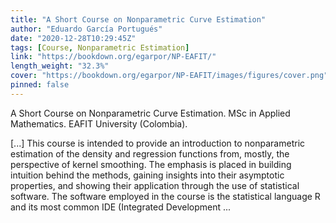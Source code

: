```yaml
---
title: "A Short Course on Nonparametric Curve Estimation"
author: "Eduardo García Portugués"
date: "2020-12-28T10:29:45Z"
tags: [Course, Nonparametric Estimation]
link: "https://bookdown.org/egarpor/NP-EAFIT/"
length_weight: "32.3%"
cover: "https://bookdown.org/egarpor/NP-EAFIT/images/figures/cover.png"
pinned: false
---
```


<p>A Short Course on Nonparametric Curve Estimation. MSc in Applied Mathematics.
EAFIT University (Colombia).</p> [...] This course is intended to provide an introduction to nonparametric estimation of the density and regression functions from, mostly, the perspective of kernel smoothing. The emphasis is placed in building intuition behind the methods, gaining insights into their asymptotic properties, and showing their application through the use of statistical software. The software employed in the course is the statistical language R and its most common IDE (Integrated Development ...
